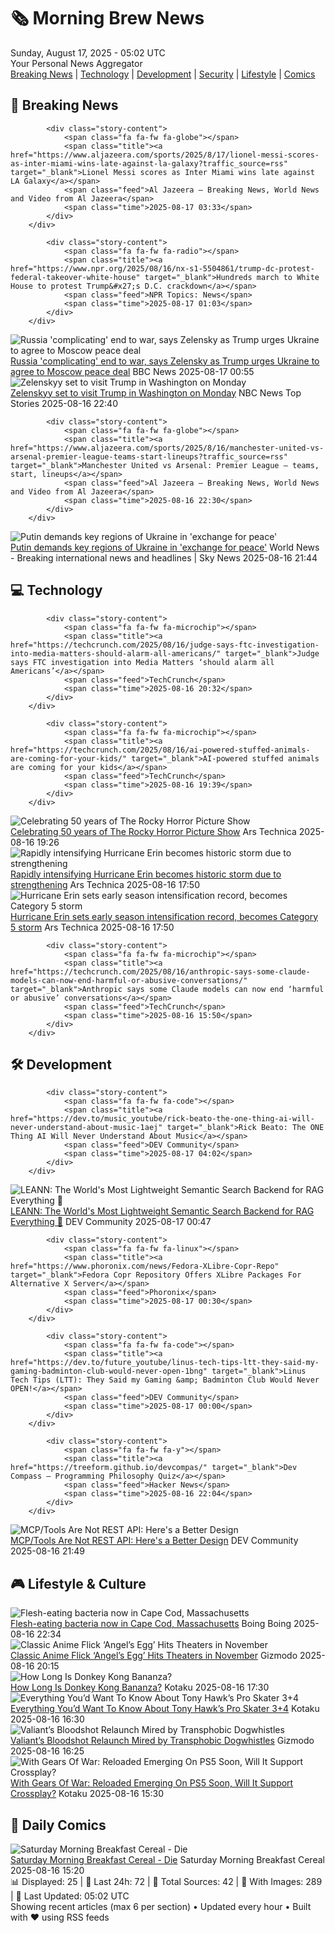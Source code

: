 <!-- Processing 54 RSS feeds at 2025-08-17 05:02:15 UTC -->
<!-- Processing: Saturday Morning Breakfast Cereal -->
<!-- Processing: Penny Arcade -->
<!-- Processing: Poorly Drawn Lines -->
<!-- Processing: Dilbert -->
<!-- Processing: Cyanide & Happiness -->
<!-- Processing: Girl Genius -->
<!-- Processing: CNN Breaking News -->
<!-- Processing: NPR News -->
<!-- Processing: Reuters Top News -->
<!-- Processing: Reuters World News -->
<!-- Processing: Associated Press Breaking -->
<!-- Processing: Guardian World News -->
<!-- Processing: WIRED -->
<!-- Processing: Hacker News -->
<!-- Processing: Dev.to -->
<!-- Processing: StackOverflow Blog -->
<!-- Processing: DistroWatch -->
<!-- Processing: Linux.com -->
<!-- Processing: Red Hat Blog -->
<!-- Processing: GitHub Blog -->
<!-- Processing: GitLab Blog -->
<!-- Processing: Martin Fowler -->
<!-- Processing: Coding Horror -->
<!-- Processing: Gizmodo -->
<!-- Processing: Krebs on Security -->
<!-- Generated 0 new posts out of 25 feeds processed -->
<div class="newspaper-header">
    <h1 class="newspaper-title">🗞️ Morning Brew News</h1>
    <div class="newspaper-date">Sunday, August 17, 2025 - 05:02 UTC</div>
    <div class="newspaper-subtitle">Your Personal News Aggregator</div>
</div>

<div class="newspaper-nav">
    <a href="#breaking">Breaking News</a> |
    <a href="#tech">Technology</a> |
    <a href="#dev">Development</a> |
    <a href="#security">Security</a> |
    <a href="#lifestyle">Lifestyle</a> |
    <a href="#webcomics">Comics</a>
</div>

<div class="news-section breaking-news" id="breaking">
<h2 class="section-header">🚨 Breaking News</h2>
<div class="stories-container">
<div class="story">
            
            <div class="story-content">
                <span class="fa fa-fw fa-globe"></span>
                <span class="title"><a href="https://www.aljazeera.com/sports/2025/8/17/lionel-messi-scores-as-inter-miami-wins-late-against-la-galaxy?traffic_source=rss" target="_blank">Lionel Messi scores as Inter Miami wins late against LA Galaxy</a></span>
                <span class="feed">Al Jazeera – Breaking News, World News and Video from Al Jazeera</span>
                <span class="time">2025-08-17 03:33</span>
            </div>
        </div>
<div class="story">
            
            <div class="story-content">
                <span class="fa fa-fw fa-radio"></span>
                <span class="title"><a href="https://www.npr.org/2025/08/16/nx-s1-5504861/trump-dc-protest-federal-takeover-white-house" target="_blank">Hundreds march to White House to protest Trump&#x27;s D.C. crackdown</a></span>
                <span class="feed">NPR Topics: News</span>
                <span class="time">2025-08-17 01:03</span>
            </div>
        </div>
<div class="story">
            <img src="https://ichef.bbci.co.uk/ace/standard/240/cpsprodpb/ea6c/live/d7e14800-7aff-11f0-89a1-076024a5287f.jpg" alt="Russia &#x27;complicating&#x27; end to war, says Zelensky as Trump urges Ukraine to agree to Moscow peace deal" class="story-image" loading="lazy" onerror="this.style.display='none'">
            <div class="story-content">
                <span class="fa fa-fw fa-earth-americas"></span>
                <span class="title"><a href="https://www.bbc.com/news/articles/c04rv2p3936o?at_medium=RSS&at_campaign=rss" target="_blank">Russia &#x27;complicating&#x27; end to war, says Zelensky as Trump urges Ukraine to agree to Moscow peace deal</a></span>
                <span class="feed">BBC News</span>
                <span class="time">2025-08-17 00:55</span>
            </div>
        </div>
<div class="story">
            <img src="https://media-cldnry.s-nbcnews.com/image/upload/t_fit_1500w/mpx/2704722219/2025_08/1755384004528_wnn_vhi_trump_putin_fallout_250816_1920x1080-n1k3kg.jpg" alt="Zelenskyy set to visit Trump in Washington on Monday" class="story-image" loading="lazy" onerror="this.style.display='none'">
            <div class="story-content">
                <span class="fa fa-fw fa-broadcast-tower"></span>
                <span class="title"><a href="https://www.nbcnews.com/video/zelenskyy-set-to-visit-trump-in-washington-on-monday-245151301512" target="_blank">Zelenskyy set to visit Trump in Washington on Monday</a></span>
                <span class="feed">NBC News Top Stories</span>
                <span class="time">2025-08-16 22:40</span>
            </div>
        </div>
<div class="story">
            
            <div class="story-content">
                <span class="fa fa-fw fa-globe"></span>
                <span class="title"><a href="https://www.aljazeera.com/sports/2025/8/16/manchester-united-vs-arsenal-premier-league-teams-start-lineups?traffic_source=rss" target="_blank">Manchester United vs Arsenal: Premier League – teams, start, lineups</a></span>
                <span class="feed">Al Jazeera – Breaking News, World News and Video from Al Jazeera</span>
                <span class="time">2025-08-16 22:30</span>
            </div>
        </div>
<div class="story">
            <img src="https://e3.365dm.com/25/08/1920x1080/skynews-zelenskyy-trump-putin_6990183.jpg?20250813230400" alt="Putin demands key regions of Ukraine in &#x27;exchange for peace&#x27;" class="story-image" loading="lazy" onerror="this.style.display='none'">
            <div class="story-content">
                <span class="fa fa-fw fa-satellite"></span>
                <span class="title"><a href="https://news.sky.com/story/vladimir-putin-demands-key-parts-of-ukraine-in-exchange-for-peace-13413322" target="_blank">Putin demands key regions of Ukraine in &#x27;exchange for peace&#x27;</a></span>
                <span class="feed">World News - Breaking international news and headlines | Sky News</span>
                <span class="time">2025-08-16 21:44</span>
            </div>
        </div>
</div>
</div>
<div class="news-section tech-news" id="tech">
<h2 class="section-header">💻 Technology</h2>
<div class="stories-container">
<div class="story">
            
            <div class="story-content">
                <span class="fa fa-fw fa-microchip"></span>
                <span class="title"><a href="https://techcrunch.com/2025/08/16/judge-says-ftc-investigation-into-media-matters-should-alarm-all-americans/" target="_blank">Judge says FTC investigation into Media Matters ‘should alarm all Americans’</a></span>
                <span class="feed">TechCrunch</span>
                <span class="time">2025-08-16 20:32</span>
            </div>
        </div>
<div class="story">
            
            <div class="story-content">
                <span class="fa fa-fw fa-microchip"></span>
                <span class="title"><a href="https://techcrunch.com/2025/08/16/ai-powered-stuffed-animals-are-coming-for-your-kids/" target="_blank">AI-powered stuffed animals are coming for your kids</a></span>
                <span class="feed">TechCrunch</span>
                <span class="time">2025-08-16 19:39</span>
            </div>
        </div>
<div class="story">
            <img src="https://cdn.arstechnica.net/wp-content/uploads/2025/08/horrorTOP-500x500-1754745298.jpg" alt="Celebrating 50 years of The Rocky Horror Picture Show" class="story-image" loading="lazy" onerror="this.style.display='none'">
            <div class="story-content">
                <span class="fa fa-fw fa-cog"></span>
                <span class="title"><a href="https://arstechnica.com/culture/2025/08/celebrating-50-years-of-the-rocky-horror-picture-show/" target="_blank">Celebrating 50 years of The Rocky Horror Picture Show</a></span>
                <span class="feed">Ars Technica</span>
                <span class="time">2025-08-16 19:26</span>
            </div>
        </div>
<div class="story">
            <img src="https://cdn.arstechnica.net/wp-content/uploads/2025/08/20252281710_GOES19-ABI-taw-GEOCOLOR-1800x1080-1-500x500.jpg" alt="Rapidly intensifying Hurricane Erin becomes historic storm due to strengthening" class="story-image" loading="lazy" onerror="this.style.display='none'">
            <div class="story-content">
                <span class="fa fa-fw fa-cog"></span>
                <span class="title"><a href="https://arstechnica.com/science/2025/08/hurricane-erin-sets-early-season-intensification-record-becomes-category-5-storm/" target="_blank">Rapidly intensifying Hurricane Erin becomes historic storm due to strengthening</a></span>
                <span class="feed">Ars Technica</span>
                <span class="time">2025-08-16 17:50</span>
            </div>
        </div>
<div class="story">
            <img src="https://cdn.arstechnica.net/wp-content/uploads/2025/08/20252281710_GOES19-ABI-taw-GEOCOLOR-1800x1080-1-500x500.jpg" alt="Hurricane Erin sets early season intensification record, becomes Category 5 storm" class="story-image" loading="lazy" onerror="this.style.display='none'">
            <div class="story-content">
                <span class="fa fa-fw fa-cog"></span>
                <span class="title"><a href="https://arstechnica.com/science/2025/08/hurricane-erin-sets-early-season-intensification-record-becomes-category-5-storm/" target="_blank">Hurricane Erin sets early season intensification record, becomes Category 5 storm</a></span>
                <span class="feed">Ars Technica</span>
                <span class="time">2025-08-16 17:50</span>
            </div>
        </div>
<div class="story">
            
            <div class="story-content">
                <span class="fa fa-fw fa-microchip"></span>
                <span class="title"><a href="https://techcrunch.com/2025/08/16/anthropic-says-some-claude-models-can-now-end-harmful-or-abusive-conversations/" target="_blank">Anthropic says some Claude models can now end ‘harmful or abusive’ conversations</a></span>
                <span class="feed">TechCrunch</span>
                <span class="time">2025-08-16 15:50</span>
            </div>
        </div>
</div>
</div>
<div class="news-section dev-news" id="dev">
<h2 class="section-header">🛠️ Development</h2>
<div class="stories-container">
<div class="story">
            
            <div class="story-content">
                <span class="fa fa-fw fa-code"></span>
                <span class="title"><a href="https://dev.to/music_youtube/rick-beato-the-one-thing-ai-will-never-understand-about-music-1aej" target="_blank">Rick Beato: The ONE Thing AI Will Never Understand About Music</a></span>
                <span class="feed">DEV Community</span>
                <span class="time">2025-08-17 04:02</span>
            </div>
        </div>
<div class="story">
            <img src="https://media2.dev.to/dynamic/image/width=800%2Cheight=%2Cfit=scale-down%2Cgravity=auto%2Cformat=auto/https%3A%2F%2Fdev-to-uploads.s3.amazonaws.com%2Fuploads%2Farticles%2Fc0szyfj3ha75e0qf8gpu.png" alt="LEANN: The World&#x27;s Most Lightweight Semantic Search Backend for RAG Everything 🎉" class="story-image" loading="lazy" onerror="this.style.display='none'">
            <div class="story-content">
                <span class="fa fa-fw fa-code"></span>
                <span class="title"><a href="https://dev.to/yichuan_wang_fcf06c22a529/leann-the-worlds-most-lightweight-semantic-search-backend-for-rag-everything-57l9" target="_blank">LEANN: The World&#x27;s Most Lightweight Semantic Search Backend for RAG Everything 🎉</a></span>
                <span class="feed">DEV Community</span>
                <span class="time">2025-08-17 00:47</span>
            </div>
        </div>
<div class="story">
            
            <div class="story-content">
                <span class="fa fa-fw fa-linux"></span>
                <span class="title"><a href="https://www.phoronix.com/news/Fedora-XLibre-Copr-Repo" target="_blank">Fedora Copr Repository Offers XLibre Packages For Alternative X Server</a></span>
                <span class="feed">Phoronix</span>
                <span class="time">2025-08-17 00:30</span>
            </div>
        </div>
<div class="story">
            
            <div class="story-content">
                <span class="fa fa-fw fa-code"></span>
                <span class="title"><a href="https://dev.to/future_youtube/linus-tech-tips-ltt-they-said-my-gaming-badminton-club-would-never-open-1bng" target="_blank">Linus Tech Tips (LTT): They Said my Gaming &amp; Badminton Club Would Never OPEN!</a></span>
                <span class="feed">DEV Community</span>
                <span class="time">2025-08-17 00:00</span>
            </div>
        </div>
<div class="story">
            
            <div class="story-content">
                <span class="fa fa-fw fa-y"></span>
                <span class="title"><a href="https://treeform.github.io/devcompas/" target="_blank">Dev Compass – Programming Philosophy Quiz</a></span>
                <span class="feed">Hacker News</span>
                <span class="time">2025-08-16 22:04</span>
            </div>
        </div>
<div class="story">
            <img src="https://media2.dev.to/dynamic/image/width=800%2Cheight=%2Cfit=scale-down%2Cgravity=auto%2Cformat=auto/https%3A%2F%2Fdev-to-uploads.s3.amazonaws.com%2Fuploads%2Fuser%2Fprofile_image%2F775%2Fb53040cb-edbb-4c37-94ec-96bae8c67084.jpg" alt="MCP/Tools Are Not REST API: Here&#x27;s a Better Design" class="story-image" loading="lazy" onerror="this.style.display='none'">
            <div class="story-content">
                <span class="fa fa-fw fa-code"></span>
                <span class="title"><a href="https://dev.to/pmbanugo/mcptools-are-not-rest-api-heres-a-better-design-364n" target="_blank">MCP/Tools Are Not REST API: Here&#x27;s a Better Design</a></span>
                <span class="feed">DEV Community</span>
                <span class="time">2025-08-16 21:49</span>
            </div>
        </div>
</div>
</div>
<div class="news-section lifestyle-news" id="lifestyle">
<h2 class="section-header">🎮 Lifestyle & Culture</h2>
<div class="stories-container">
<div class="story">
            <img src="https://i0.wp.com/boingboing.net/wp-content/uploads/2025/08/Some-delicious-raw-oysters-I-ate-in-West-Hollywo.jpg?fit=1080%2C1434&amp;quality=60&amp;ssl=1" alt="Flesh-eating bacteria now in Cape Cod, Massachusetts" class="story-image" loading="lazy" onerror="this.style.display='none'">
            <div class="story-content">
                <span class="fa fa-fw fa-arrow-right"></span>
                <span class="title"><a href="https://boingboing.net/2025/08/16/flesh-eating-bacteria-now-in-cape-cod-massachusetts.html" target="_blank">Flesh-eating bacteria now in Cape Cod, Massachusetts</a></span>
                <span class="feed">Boing Boing</span>
                <span class="time">2025-08-16 22:34</span>
            </div>
        </div>
<div class="story">
            <img src="https://gizmodo.com/app/uploads/2025/08/angels-egg-hed.jpg" alt="Classic Anime Flick ‘Angel’s Egg’ Hits Theaters in November" class="story-image" loading="lazy" onerror="this.style.display='none'">
            <div class="story-content">
                <span class="fa fa-fw fa-computer"></span>
                <span class="title"><a href="https://gizmodo.com/classic-anime-flick-angels-egg-hits-theaters-in-november-2000643992" target="_blank">Classic Anime Flick ‘Angel’s Egg’ Hits Theaters in November</a></span>
                <span class="feed">Gizmodo</span>
                <span class="time">2025-08-16 20:15</span>
            </div>
        </div>
<div class="story">
            <img src="https://kotaku.com/app/uploads/2025/08/hed16.jpg" alt="How Long Is Donkey Kong Bananza?" class="story-image" loading="lazy" onerror="this.style.display='none'">
            <div class="story-content">
                <span class="fa fa-fw fa-gamepad"></span>
                <span class="title"><a href="https://kotaku.com/donkey-kong-bananza-hltb-hours-switch-2-2-2000618086" target="_blank">How Long Is Donkey Kong Bananza?</a></span>
                <span class="feed">Kotaku</span>
                <span class="time">2025-08-16 17:30</span>
            </div>
        </div>
<div class="story">
            <img src="https://kotaku.com/app/uploads/2025/08/hed15.jpg" alt="Everything You’d Want To Know About Tony Hawk’s Pro Skater 3+4" class="story-image" loading="lazy" onerror="this.style.display='none'">
            <div class="story-content">
                <span class="fa fa-fw fa-gamepad"></span>
                <span class="title"><a href="https://kotaku.com/tony-hawk-pro-skater-3-4-skaters-crossplay-hltb-save-2000618077" target="_blank">Everything You’d Want To Know About Tony Hawk’s Pro Skater 3+4</a></span>
                <span class="feed">Kotaku</span>
                <span class="time">2025-08-16 16:30</span>
            </div>
        </div>
<div class="story">
            <img src="https://gizmodo.com/app/uploads/2025/08/bloodshot-beyond.jpg" alt="Valiant’s Bloodshot Relaunch Mired by Transphobic Dogwhistles" class="story-image" loading="lazy" onerror="this.style.display='none'">
            <div class="story-content">
                <span class="fa fa-fw fa-computer"></span>
                <span class="title"><a href="https://gizmodo.com/valiant-comics-bloodshot-transphobia-mauro-mantella-2000644072" target="_blank">Valiant’s Bloodshot Relaunch Mired by Transphobic Dogwhistles</a></span>
                <span class="feed">Gizmodo</span>
                <span class="time">2025-08-16 16:25</span>
            </div>
        </div>
<div class="story">
            <img src="https://kotaku.com/app/uploads/2025/08/hed14.jpg" alt="With Gears Of War: Reloaded Emerging On PS5 Soon, Will It Support Crossplay?" class="story-image" loading="lazy" onerror="this.style.display='none'">
            <div class="story-content">
                <span class="fa fa-fw fa-gamepad"></span>
                <span class="title"><a href="https://kotaku.com/gears-of-war-reloaded-crossplay-cross-save-progression-ps5-xbox-2000618072" target="_blank">With Gears Of War: Reloaded Emerging On PS5 Soon, Will It Support Crossplay?</a></span>
                <span class="feed">Kotaku</span>
                <span class="time">2025-08-16 15:30</span>
            </div>
        </div>
</div>
</div>
<div class="news-section webcomics-section" id="webcomics">
<h2 class="section-header">🎨 Daily Comics</h2>
<div class="stories-container">
<div class="story">
            <img src="https://www.smbc-comics.com/comics/1755141363-20250816.png" alt="Saturday Morning Breakfast Cereal - Die" class="story-image" loading="lazy" onerror="this.style.display='none'">
            <div class="story-content">
                <span class="fa fa-fw fa-smile"></span>
                <span class="title"><a href="https://www.smbc-comics.com/comic/die-2" target="_blank">Saturday Morning Breakfast Cereal - Die</a></span>
                <span class="feed">Saturday Morning Breakfast Cereal</span>
                <span class="time">2025-08-16 15:20</span>
            </div>
        </div>
</div>
</div>

<div class="newspaper-footer">
    <div class="stats">
        📊 Displayed: 25 | 📅 Last 24h: 72 | 📡 Total Sources: 42 | 📸 With Images: 289 |
        🔄 Last Updated: 05:02 UTC
    </div>
    <div class="footer-note">
        Showing recent articles (max 6 per section) • Updated every hour • Built with ❤️ using RSS feeds
    </div>
</div>
